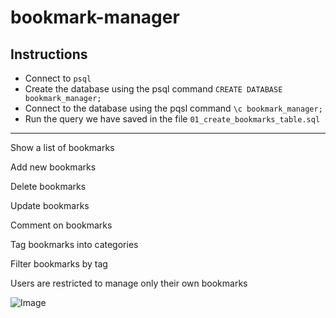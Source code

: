 # bookmark-manager

## Instructions

* Connect to `psql`  
* Create the database using the psql command `CREATE DATABASE bookmark_manager;`  
* Connect to the database using the pqsl command `\c bookmark_manager;`  
* Run the query we have saved in the file `01_create_bookmarks_table.sql`  

-----

Show a list of bookmarks

Add new bookmarks

Delete bookmarks

Update bookmarks

Comment on bookmarks

Tag bookmarks into categories

Filter bookmarks by tag

Users are restricted to manage only their own bookmarks


![Image](https://github.com/makersacademy/course/blob/main/bookmark_manager/images/bookmark_manager_1.png?raw=true)